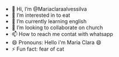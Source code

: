 - 👋 Hi, I’m @Mariaclaraalvessilva
- 👀 I’m interested in to eat
- 🌱 I’m currently learning english
- 💞️ I’m looking to collaborate on church
- 📫 How to reach me contat with whatsapp
- 😄 Pronouns: Hello i'm Maria Clara 😄
- ⚡ Fun fact: fear of cat

<!---
Mariaclaraalvessilva/Mariaclaraalvessilva is a ✨ special ✨ repository because its `README.md` (this file) appears on your GitHub profile.
You can click the Preview link to take a look at your changes.
--->
